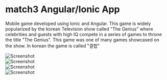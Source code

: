 match3 Angular/Ionic App
==================
Mobile game developed using Ionic and Angular. This game is widely popularized by the korean Television show called "The Genius" where
celebrities and guests with high IQ compete in a series of games to throne the title "The Genius". This game was one of many games showcased on the show. In korean the game is called "결합"

![Screenshot](http://imgur.com/sHFTch2.png?raw=true) <br />
![Screenshot](http://imgur.com/SaD2hpu.png?raw=true) <br />
![Screenshot](http://imgur.com/ywkJ32P.png?raw=true) <br /> 
![Screenshot](http://imgur.com/G7snc1c.png?raw=true) <br />
